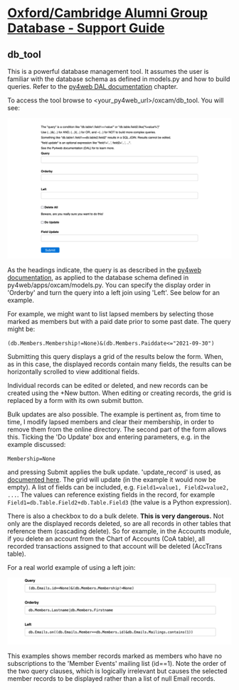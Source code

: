 # [Oxford/Cambridge Alumni Group Database - Support Guide](support.md)

## db_tool

This is a powerful database management tool. It assumes the user is familiar with the database schema as defined in models.py and how to build queries. Refer to the [py4web DAL documentation](https://py4web.com/_documentation/static/en/chapter-07.html#) chapter.

To access the tool browse to \<your_py4web_url\>/oxcam/db_tool. You will see:

![db_tool](images/db_tool.png)

As the headings indicate, the query is as described in the [py4web documentation](https://py4web.com/_documentation/static/en/chapter-07.html#the-database-abstraction-layer-dal), as applied to the database schema defined in py4web/apps/oxcam/models.py. You can specify the display order in 'Orderby' and turn the query into a left join using 'Left'. See below for an example.

For example, we might want to list lapsed members by selecting those marked as members but with a paid date prior to some past date. The query might be:

`(db.Members.Membership!=None)&(db.Members.Paiddate<="2021-09-30")`

Submitting this query displays a grid of the results below the form. When, as in this case, the displayed records contain many fields, the results can be horizontally scrolled to view additional fields.

Individual records can be edited or deleted, and new records can be created using the +New button. When editing or creating records, the grid is replaced by a form with its own submit button.

Bulk updates are also possible. The example is pertinent as, from time to time, I modify lapsed members and clear their membership, in order to remove them from the online directory. The second part of the form allows this. Ticking the 'Do Update' box and entering parameters, e.g. in the example discussed:

`Membership=None`

and pressing Submit applies the bulk update. 'update_record' is used, as [documented here](https://py4web.com/_documentation/static/en/chapter-07.html#update-record). The grid will update (in the example it would now be empty).
A list of fields can be included, e.g. `Field1=value1, Field2=value2, ...`. The values can reference existing fields in the record, for example `Field1=db.Table.Field2+db.Table.Field3` (the value is a Python expression).

There is also a checkbox to do a bulk delete. **This is very dangerous.** Not only are the displayed records deleted, so are all records in other tables that reference them (cascading delete). So for example, in the Accounts module, if you delete an account from the Chart of Accounts (CoA table), all recorded transactions assigned to that account will be deleted (AccTrans table).

For a real world example of using a left join:

![db_tool_example](images/db_tool_example.png)

This examples shows member records marked as members who have no subscriptions to the 'Member Events' mailing list (id==1). Note the order of the two query clauses, which is logically irrelevant but causes the selected member records to be displayed rather than a list of null Email records.
